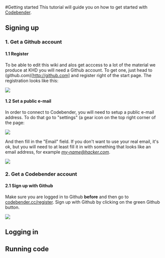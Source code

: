 #Getting started
This tutorial will guide you on how to get started with [Codebender](http://codebender.cc).

## Signing up
### 1. Get a Github account 
#### 1.1 Register
To be able to edit this wiki and alos get acccess to a lot of the material we produce at KHD you will need a Github account. To get one, just head to (github.com)[http://github.com] and register right of the start page. The registration looks like this:

![](https://cloud.githubusercontent.com/assets/122277/4787252/d386671c-5da7-11e4-93c6-161ee34170a3.png)

#### 1.2 Set a public e-mail
In order to connect to Codebender, you will need to setup a public e-mail address. To do that go to "settings" (a gear icon on the top right corner of the page:

![](https://cloud.githubusercontent.com/assets/122277/4787290/ca4f5036-5da8-11e4-8fb6-457255dc13cf.png)

And then fill in the "Email" field. If you don't want to use your real email, it's ok, but you will need to at least fill it in with something that looks like an email address, for example *my-name@hacker.com*.

![](https://cloud.githubusercontent.com/assets/122277/4787456/4979b7f0-5dab-11e4-8ebd-4a25cba8fc30.png)

### 2. Get a Codebender account
#### 2.1 Sign up with Github
Make sure you are logged in to Github **before** and then go to [codebender.cc/register](https://codebender.cc/register/). Sign up with Github by clicking on the green Github button.

![](https://cloud.githubusercontent.com/assets/122277/4787488/f1af6618-5dab-11e4-93c8-58a2f5db917f.png)

## Logging in

## Running code
